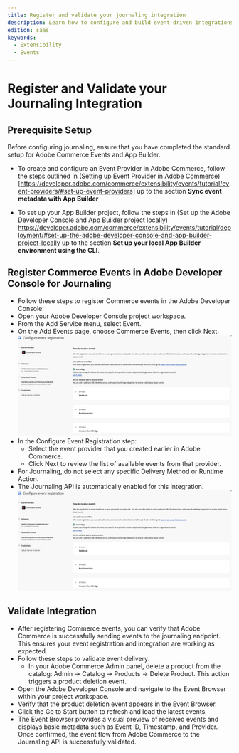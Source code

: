 ```yaml
---
title: Register and validate your journaling integration
description: Learn how to configure and build event-driven integrations between Adobe Commerce and Adobe App Builder using Journaling API.
edition: saas
keywords:
  - Extensibility
  - Events
---
```


# Register and Validate your Journaling Integration

## Prerequisite Setup

Before configuring journaling, ensure that you have completed the standard setup for Adobe Commerce Events and App Builder.

- To create and configure an Event Provider in Adobe Commerce, follow the steps outlined in (Setting up Event Provider in Adobe Commerce) [https://developer.adobe.com/commerce/extensibility/events/tutorial/event-providers/#set-up-event-providers] up to the section
**Sync event metadata with App Builder**

- To set up your App Builder project, follow the steps in (Set up the Adobe Developer Console and App Builder project locally) https://developer.adobe.com/commerce/extensibility/events/tutorial/deployment/#set-up-the-adobe-developer-console-and-app-builder-project-locally up to the section **Set up your local App Builder environment using the CLI**.

## Register Commerce Events in Adobe Developer Console for Journaling

- Follow these steps to register Commerce events in the Adobe Developer Console:
- Open your Adobe Developer Console project workspace.
- From the Add Service menu, select Event.
- On the Add Events page, choose Commerce Events, then click Next.
![Event Selection in developer console Project](../../_images/events/journalingtutorial/developer-console-jouralling-selection.png)
- In the Configure Event Registration step:
    - Select the event provider that you created earlier in Adobe Commerce.
    - Click Next to review the list of available events from that provider.
- For Journaling, do not select any specific Delivery Method or Runtime Action.
- The Journaling API is automatically enabled for this integration.
![Journaling selection in Event registration Selection](../../_images/events/journalingtutorial/developer-console-jouralling-selection.png)

## Validate Integration

- After registering Commerce events, you can verify that Adobe Commerce is successfully sending events to the journaling endpoint. This ensures your event registration and integration are working as expected.
- Follow these steps to validate event delivery:
  - In your Adobe Commerce Admin panel, delete a product from the catalog: Admin → Catalog → Products → Delete Product. This action triggers a product deletion event.
- Open the Adobe Developer Console and navigate to the Event Browser within your project workspace.
- Verify that the product deletion event appears in the Event Browser.
- Click the Go to Start button to refresh and load the latest events.
- The Event Browser provides a visual preview of received events and displays basic metadata such as Event ID, Timestamp, and Provider.
Once confirmed, the event flow from Adobe Commerce to the Journaling API is successfully validated.
